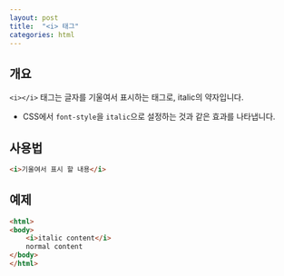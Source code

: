```yaml
---
layout: post
title:  "<i> 태그"
categories: html
---
```


## 개요
`<i></i>` 태그는 글자를 기울여서 표시하는 태그로, italic의 약자입니다.

* CSS에서 `font-style`을 `italic`으로 설정하는 것과 같은 효과를 나타냅니다.

## 사용법
```html
<i>기울여서 표시 할 내용</i>
```

## 예제
```html
<html>
<body>
	<i>italic content</i>
	normal content
</body>
</html>
```
